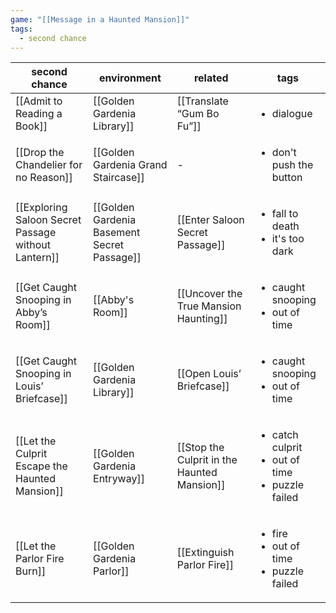 ```yaml
---
game: "[[Message in a Haunted Mansion]]"
tags: 
  - second chance
---
```


<!-- QueryToSerialize: Table WITHOUT ID file.link as "second chance", environment, related, tags from "content/03 MHM/Second Chance" -->
<!-- SerializedQuery: Table WITHOUT ID file.link as "second chance", environment, related, tags from "content/03 MHM/Second Chance" -->

| second chance                                                                                                                        | environment                                                                                                         | related                                                                                                        | tags                                                                      |
| ------------------------------------------------------------------------------------------------------------------------------------ | ------------------------------------------------------------------------------------------------------------------- | -------------------------------------------------------------------------------------------------------------- | ------------------------------------------------------------------------- |
| [[Admit to Reading a Book]]                                                 | [[Golden Gardenia Library]]                                 | [[Translate “Gum Bo Fu”]]                                     | <ul><li>dialogue</li></ul>                                                |
| [[Drop the Chandelier for no Reason]]                             | [[Golden Gardenia Grand Staircase]]                 | \-                                                                                                             | <ul><li>don't push the button</li></ul>                                   |
| [[Exploring Saloon Secret Passage without Lantern]] | [[Golden Gardenia Basement Secret Passage]] | [[Enter Saloon Secret Passage]]                         | <ul><li>fall to death</li><li>it's too dark</li></ul>                     |
| [[Get Caught Snooping in Abby’s Room]]                           | [[Abby's Room]]                                                         | [[Uncover the True Mansion Haunting]]             | <ul><li>caught snooping</li><li>out of time</li></ul>                     |
| [[Get Caught Snooping in Louis’ Briefcase]]                 | [[Golden Gardenia Library]]                                 | [[Open Louis’ Briefcase]]                                     | <ul><li>caught snooping</li><li>out of time</li></ul>                     |
| [[Let the Culprit Escape the Haunted Mansion]]           | [[Golden Gardenia Entryway]]                               | [[Stop the Culprit in the Haunted Mansion]] | <ul><li>catch culprit</li><li>out of time</li><li>puzzle failed</li></ul> |
| [[Let the Parlor Fire Burn]]                                               | [[Golden Gardenia Parlor]]                                   | [[Extinguish Parlor Fire]]                                   | <ul><li>fire</li><li>out of time</li><li>puzzle failed</li></ul>          |
<!-- SerializedQuery END -->
